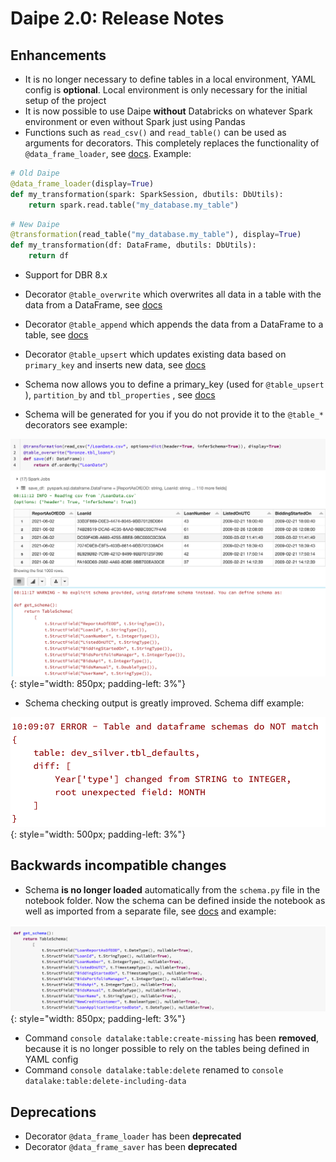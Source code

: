 # Daipe 2.0: Release Notes

## Enhancements

- It is no longer necessary to define tables in a local environment, YAML config is __optional__. Local environment is only necessary for the initial setup of the project
- It is now possible to use Daipe __without__ Databricks on whatever Spark environment or even without Spark just using Pandas
- Functions such as `read_csv()` and `read_table()` can be used as arguments for decorators. This completely replaces the functionality of `@data_frame_loader`, see [docs](data-pipelines-workflow/technical-docs/#functions). Example:
```python
# Old Daipe
@data_frame_loader(display=True)
def my_transformation(spark: SparkSession, dbutils: DbUtils):
    return spark.read.table("my_database.my_table")
```
```python
# New Daipe
@transformation(read_table("my_database.my_table"), display=True)
def my_transformation(df: DataFrame, dbutils: DbUtils):
    return df
```
- Support for DBR 8.x
- Decorator `@table_overwrite` which overwrites all data in a table with the data from a DataFrame, see [docs](data-pipelines-workflow/technical-docs/#table_overwrite)
- Decorator `@table_append` which appends the data from a DataFrame to a table, see [docs](data-pipelines-workflow/technical-docs/#table_append)
- Decorator `@table_upsert` which updates existing data based on `primary_key` and inserts new data, see [docs](data-pipelines-workflow/technical-docs/#table_upsert)

- Schema now allows you to define a primary_key (used for `@table_upsert` ), `partition_by` and `tbl_properties` , see [docs](data-pipelines-workflow/technical-docs/#table_schema)
- Schema will be generated for you if you do not provide it to the `@table_*` decorators see example:

![](images/schema_generation_example.png){: style="width: 850px; padding-left: 3%"}

- Schema checking output is greatly improved. Schema diff example:

![](images/schema_diff_example.png){: style="width: 500px; padding-left: 3%"}

## Backwards incompatible changes

- Schema __is no longer loaded__ automatically from the `schema.py` file in the notebook folder. Now the schema can be defined inside the notebook as well as imported from a separate file, see [docs](data-pipelines-workflow/technical-docs/#table_schema) and example:

![](images/schema_definition_example.png){: style="width: 850px; padding-left: 3%"}

- Command `console datalake:table:create-missing`  has been __removed__, because it is no longer possible to rely on the tables being defined in YAML config
- Command `console datalake:table:delete` renamed to `console datalake:table:delete-including-data`

## Deprecations

- Decorator `@data_frame_loader` has been __deprecated__
- Decorator `@data_frame_saver` has been __deprecated__
